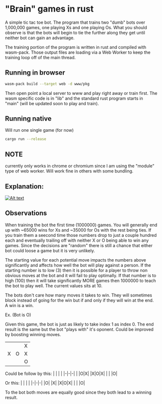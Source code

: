 # "Brain" games in rust

A simple tic tac toe bot.
The program that trains two "dumb" bots over 1,000,000 games, one playing Xs and one playing Os.
What you should observe is that the bots will begin to tie the further along they get until neither bot can gain an advantage.

The training portion of the program is written in rust and compiled with wasm-pack.
Those output files are loading via a Web Worker to keep the training loop off of the main thread.

## Running in browser

```BASH
wasm-pack build --target web -d www/pkg
```

Then open point a local server to www and play right away or train first.
The wasm specific code is in "lib" and the standard rust program starts in "main" (will be updated soon to play and train).

## Running native

Will run one single game (for now)

```BASH
cargo run --release
```

## NOTE

currently only works in chrome or chromium since I am using the "module" type of web worker. Will work fine in others with some bundling.

## Explanation:

[![Alt text](https://img.youtube.com/vi/R9c-_neaxeU/0.jpg)](https://www.youtube.com/watch?v=R9c-_neaxeU)

## Observations

When training the bot the first time (1000000) games. You will generally end up with ~65000 wins for Xs and ~35000 for Os with the rest being ties.
If you train them a seecond time those numbers drop to just a couple hundred each and eventually trailing off with neither X or O being able to win any games.
Since the decisions are "random" there is still a chance that either bot could loose a game but it is very unlikely.

The starting value for each potential move impacts the numbers above significantly and affects how well the bot will play against a person.
If the starting number is to low (3) then it is possible for a player to throw non obvious moves at the bot and it will fail to play optimally. If that number is to high (100) then it will take significantly MORE games then 1000000 to teach the bot to play well. The current values sits at 10.

The bots don't care how many moves it takes to win.
They will sometimes block instead of going for the win but if and only if they will win at the end. A win is a win.

Ex. (Bot is O)

Given this game, the bot is just as likely to take index 1 as index 0. The end result is the same but the bot "plays with" it's oponent. Could be improved by boosting winning moves.

| | | |
|-|-|-|
| | |X|
|X|O|X|
| | |O|

Could be follow by this:
| | | |
|-|-|-|
| |O|X|
|X|O|X|
| | |O|

Or this:
| | | |
|-|-|-|
|O| |X|
|X|O|X|
| | |O|

To the bot both moves are equally good since they both lead to a winning result.
